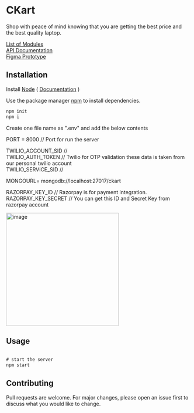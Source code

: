 # CKart
Shop with peace of mind knowing that you are getting the best price and the best quality laptop.  

[ List of Modules ](https://docs.google.com/document/d/1XcLohw0D8-okjn-MPOjB9RhfV4MGnBRF/edit?usp=sharing&ouid=105530979048078064266&rtpof=true&sd=true)  
[ API Documentation ](https://docs.google.com/document/d/1bKJ6H_tda6s3r-RMW32XtaSY0WscddwQ/edit?usp=sharing&ouid=105530979048078064266&rtpof=true&sd=true)  
[ Figma Prototype ](https://www.figma.com/proto/eZeHmhsr1f7dWO15ugEJor/CKart?node-id=75%3A1309&scaling=scale-down&page-id=0%3A1&starting-point-node-id=75%3A1309&show-proto-sidebar=1)

## Installation

Install [Node](https://nodejs.org/en/)    (  [Documentation](https://medium.com/devops-with-valentine/how-to-install-node-js-and-npm-on-windows-10-windows-11-139442f90f12) )

Use the package manager [npm](https://www.npmjs.com/) to install dependencies.

```bash
npm init
npm i
```
Create one file name as ".env" and add the below contents

PORT = 8000                                 //  Port for run the server

TWILIO_ACCOUNT_SID                          //  
TWILIO_AUTH_TOKEN                           //  Twilio for OTP validation these data is taken from our personal twilio account  
TWILIO_SERVICE_SID                          //

MONGOURL= mongodb://localhost:27017/ckart   

RAZORPAY_KEY_ID                             //  Razorpay is for payment integration.  
RAZORPAY_KEY_SECRET                         //  You can get this ID and Secret Key from razorpay account

<img width="308" alt="image" src="https://user-images.githubusercontent.com/99424113/187024620-ec00ef90-0ba9-4ff4-9d1e-dcac85165a18.png">

## Usage

```js

# start the server
npm start

```

## Contributing
Pull requests are welcome. For major changes, please open an issue first to discuss what you would like to change.
